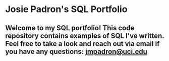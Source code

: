 # Josie Padron's SQL Portfolio

## Welcome to my SQL portfolio! This code repository contains examples of SQL I've written. Feel free to take a look and reach out via email if you have any questions: jmpadron@uci.edu
